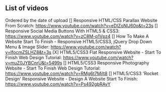 ## List of videos
Ordered by the date of upload
[] Responsive HTML/CSS Parallax Website From Scratch: https://www.youtube.com/watch?v=eDIZoNlJ60o&t=23s
[] Responsive Social Media Buttons With HTML5 & CSS3: https://www.youtube.com/watch?v=zC8M-p1Vpz4
[] How To Make A Website Start To Finish - Responsive HTML5/CSS3, jQuery Drop Down Menu & Image Slider: https://www.youtube.com/watch?v=IfocmZSLHZ8&t=3s
[X] HTML5/CSS3 Flat Responsive Website - Start To Finish Web Design Tutorial: https://www.youtube.com/watch?v=muZ0JYBCnrU&t=5499s
[] HTML5/CSS3 Responsive Photography Website - Start To Finish Web Design Tutorial: https://www.youtube.com/watch?v=RMg6t7MjIt8
[] HTML5/CSS3 'Rocket Design' Responsive Website - Design A Website Start To Finish: https://www.youtube.com/watch?v=Ps492gbRAvY
